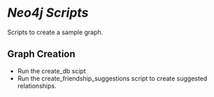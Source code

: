 # _Neo4j Scripts_

Scripts to create a sample graph.

## Graph Creation
- Run the create_db scipt
- Run the create_friendship_suggestions script to create suggested relationships.
